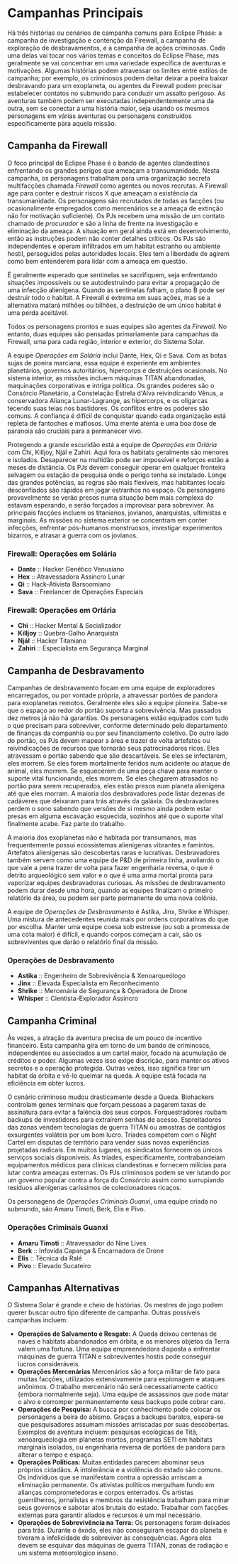 # Campanhas Principais

Há três histórias ou cenários de campanha comuns para Eclipse Phase: a campanha de investigação e contenção da Firewall, a campanha de exploração de desbravamentos, e a campanha de ações criminosas. Cada uma delas vai tocar nos vários temas e conceitos do Eclipse Phase, mas geralmente se vai concentrar em uma variedade específica de aventuras e motivações. Algumas histórias podem atravessar os limites entre estilos de campanha; por exemplo, os criminosos podem deitar deixar a poeira baixar desbravando para um exoplaneta, ou agentes da Firewall podem precisar estabelecer contatos no submundo para conduzir um assalto perigoso. As aventuras também podem ser executadas independentemente uma da outra, sem se conectar a uma história maior, seja usando os mesmos personagens em várias aventuras ou personagens construídos especificamente para aquela missão.

## Campanha da Firewall

O foco principal de Eclipse Phase é o bando de agentes clandestinos enfrentando os grandes perigos que ameaçam a transumanidade. Nesta campanha, os personagens trabalham para uma organização secreta multifacções chamada _Firewall_ como agentes ou novos recrutas. A Firewall age para conter e destruir riscos X que ameaçam a existência da transumanidade. Os personagens são recrutados de todas as facções (ou ocasionalmente empregados como mercenários se a ameaça de extinção não for motivação suficiente). Os PJs recebem uma missão de um contato chamado de _procurador_ e são a linha de frente na investigação e eliminação da ameaça. A situação em geral ainda está em desenvolvimento, então as instruções podem não conter detalhes críticos. Os PJs são independentes e operam infiltrados em um habitat estranho ou ambiente hostil, perseguidos pelas autoridades locais. Eles tem a liberdade de agirem como bem entenderem para lidar com a ameaça em questão.

É geralmente esperado que sentinelas se sacrifiquem, seja enfrentando situações impossíveis ou se autodestruindo para evitar a propagação de uma infecção alienígena. Quando as sentinelas falham, o plano B pode ser destruir todo o habitat. A Firewall é extrema em suas ações, mas se a alternativa matará milhões ou bilhões, a destruição de um único habitat é uma perda aceitável.

Todos os personagens prontos e suas equipes são agentes da _Firewall_. No entanto, duas equipes são pensadas primariamente para campanhas da Firewall, uma para cada região, interior e exterior, do Sistema Solar.

A equipe _Operações em Solária_ inclui Dante, Hex, Qi e Sava. Com as botas sujas de poeira marciana, essa equipe é experiente em ambientes planetários, governos autoritários, hipercorps e destruições ocasionais. No sistema interior, as missões incluem máquinas TITAN abandonadas, maquinações corporativas e intriga política. Os grandes poderes são o Consórcio Planetário, a Constelação Estrela d'Alva reivindicando Vênus, a conservadora Aliança Lunar-Lagrange, as hipercorps, e os oligarcas tecendo suas teias nos bastidores. Os conflitos entre os poderes são comuns. A confiança é difícil de conquistar quando cada organização está repleta de fantoches e mafiosos. Uma mente atenta e uma boa dose de paranoia são cruciais para a permanecer vivo.

Protegendo a grande escuridão está a equipe de _Operações em Orlária_ com Chi, Killjoy, Njál e Zahiri. Aqui fora os habitats geralmente são menores e isolados. Desaparecer na multidão pode ser impossível e reforços estão a meses de distância. Os PJs devem conseguir operar em qualquer fronteira selvagem ou estação de pesquisa onde o perigo tenha se instalado. Longe das grandes potências, as regras são mais flexíveis, mas habitantes locais desconfiados são rápidos em jogar estranhos no espaço. Os personagens provavelmente se verão presos numa situação bem mais complexa do estavam esperando, e serão forçados a improvisar para sobreviver. As principais facções incluem os titanianos, jovianos, anarquistas, ultimistas e marginais. As missões no sistema exterior se concentram em conter infecções, enfrentar pós-humanos monstruosos, investigar experimentos bizarros, e atrasar a guerra com os jovianos.

<!-- CLEANED blockquote -->

### Firewall: Operações em Solária

- **Dante** :: Hacker Genético Venusiano
- **Hex** :: Atravessadora Assincro Lunar
- **Qi** :: Hack-Ativista Barsoomiano
- **Sava** :: Freelancer de Operações Especiais

<!-- CLEANED /blockquote -->

<!-- CLEANED blockquote -->

### Firewall: Operações em Orlária

- **Chi** :: Hacker Mental & Socializador
- **Killjoy** :: Quebra-Galho Anarquista
- **Njál** :: Hacker Titaniano
- **Zahiri** :: Especialista em Segurança Marginal

<!-- CLEANED /blockquote -->

## Campanha de Desbravamento

Campanhas de desbravamento focam em uma equipe de exploradores encarregados, ou por vontade própria, a atravessar portões de pandora para exoplanetas remotos. Geralmente eles são a equipe pioneira. Sabe-se que o espaço ao redor do portão suporta a sobrevivência. Mas passados dez metros já não há garantias. Os personagens estão equipados com tudo o que precisam para sobreviver, conforme determinado pelo departamento de finanças da companhia ou por seu financiamento coletivo. Do outro lado do portão, os PJs devem mapear a área e trazer de volta artefatos ou reivindicações de recursos que tornarão seus patrocinadores ricos. Eles atravessam o portão sabendo que são descartáveis. Se eles se infectarem, eles morrem. Se eles forem mortalmente feridos num acidente ou ataque de animal, eles morrem. Se esquecerem de uma peça chave para manter o suporte vital funcionando, eles morrem. Se eles chegarem atrasados no portão para serem recuperados, eles estão presos num planeta alienígena até que eles morram. A maioria dos desbravadores pode listar dezenas de cadáveres que deixaram para trás através da galáxia. Os desbravadores perdem o sono sabendo que versões de si mesmo ainda podem estar presas em alguma escavação esquecida, sozinhos até que o suporte vital finalmente acabe. Faz parte do trabalho.

A maioria dos exoplanetas não é habitada por transumanos, mas frequentemente possui ecossistemas alienígenas vibrantes e famintos. Artefatos alienígenas são descobertas raras e lucrativas. Desbravadores também servem como uma equipe de P&D de primeira linha, avaliando o que vale a pena trazer de volta para fazer engenharia reversa, o que é detrito arqueológico sem valor e o que é uma arma mortal pronta para vaporizar equipes desbravadoras curiosas. As missões de desbravamento podem durar desde uma hora, quando as equipes finalizam o primeiro relatório da área, ou podem ser parte permanente de uma nova colônia.

A equipe de _Operações de Desbravamento_ é Astika, Jinx, Shrike e Whisper. Uma mistura de antecedentes reunida mais por ordens corporativas do que por escolha. Manter uma equipe coesa sob estresse (ou sob a promessa de uma cota maior) é difícil, e quando corpos começam a cair, são os sobreviventes que darão o relatório final da missão.

<!-- CLEANED blockquote -->

### Operações de Desbravamento

- **Astika** :: Engenheiro de Sobrevivência & Xenoarqueólogo
- **Jinx** :: Elevada Especialista em Reconhecimento
- **Shrike** :: Mercenária de Segurança & Operadora de Drone
- **Whisper** :: Cientista-Explorador Assincro

<!-- CLEANED /blockquote -->

## Campanha Criminal

Às vezes, a atração da aventura precisa de um pouco de incentivo financeiro. Esta campanha gira em torno de um bando de criminosos, independentes ou associados a um cartel maior, focado na acumulação de créditos e poder. Algumas vezes isso exige discrição, para manter os ativos secretos e a operação protegida. Outras vezes, isso significa tirar um habitat da órbita e vê-lo queimar na queda. A equipe está focada na eficiência em obter lucros.

O cenário criminoso mudou drasticamente desde a Queda. Biohackers controlam genes terminais que forçam pessoas a pagarem taxas de assinatura para evitar a falência dos seus corpos. Forquestradores roubam backups de investidores para extraírem senhas de acesso. Espreitadores das zonas vendem tecnologias de guerra TITAN ou amostras de contágios exsurgentes voláteis por um bom lucro. Tríades competem com o Night Cartel em disputas de território para vender suas novas experiências projetadas radicais. Em muitos lugares, os sindicatos fornecem os únicos serviços sociais disponíveis. As tríades, especificamente, contrabandeiam equipamentos médicos para clínicas clandestinas e fornecem milícias para lutar contra ameaças externas. Os PJs criminosos podem se ver lutando por um governo popular contra a força do Consórcio assim como surrupiando resíduos alienígenas caríssimos de colecionadores ricaços.

Os personagens de _Operações Criminais Guanxi_, uma equipe criada no submundo, são Amaru Timoti, Berk, Elis e Pivo.

<!-- CLEANED blockquote -->

### Operações Criminais Guanxi

- **Amaru Timoti** :: Atravessador do Nine Lives
- **Berk** :: Infovida Capanga & Encarnadora de Drone
- **Elis** :: Técnica da Ralé
- **Pivo** :: Elevado Sucateiro

<!-- CLEANED /blockquote -->

<!-- CLEANED blockquote -->

## Campanhas Alternativas

O Sistema Solar é grande e cheio de histórias. Os mestres de jogo podem querer buscar outro tipo diferente de campanha. Outras possíveis campanhas incluem:

- **Operações de Salvamento e Resgate:** A Queda deixou centenas de naves e habitats abandonados em órbita, e os menores objetos da Terra valem uma fortuna. Uma equipa empreendedora disposta a enfrentar máquinas de guerra TITAN e sobreviventes hostis pode conseguir lucros consideráveis.
- **Operações Mercenárias** Mercenários são a força militar de fato para muitas facções, utilizados extensivamente para espionagem e ataques anônimos. O trabalho mercenário não será necessariamente caótico (embora normalmente seja). Uma equipe de assassinos que pode matar o alvo e corromper permanentemente seus backups pode cobrar caro.
- **Operações de Pesquisa:** A busca por conhecimento pode colocar os personagens a beira do abismo. Graças a backups baratos, espera-se que pesquisadores assumam missões arriscadas por suas descobertas. Exemplos de aventura incluem: pesquisas ecológicas de Titã, xenoarqueologia em planetas mortos, programas SETI em habitats marginais isolados, ou engenharia reversa de portões de pandora para alterar o tempo e espaço.
- **Operações Políticas:** Muitas entidades parecem abominar seus próprios cidadãos. A intolerância e a violência do estado são comuns. Os indivíduos que se manifestam contra a opressão arriscam a eliminação permanente. Os ativistas políticos mergulham fundo em alianças comprometedoras e corpos enterrados. Os artistas guerrilheiros, jornalistas e membros da resistência trabalham para minar seus governos e sabotar atos brutais do estado. Trabalhar com facções externas para garantir aliados e recursos é um mal necessário.
- **Operações de Sobrevivência na Terra:** Os personagens foram deixados para trás. Durante o êxodo, eles não conseguiram escapar do planeta e tiveram a infelicidade de sobreviver às consequências. Agora eles devem se esquivar das máquinas de guerra TITAN, zonas de radiação e um sistema meteorológico insano.

<!-- CLEANED /blockquote -->
